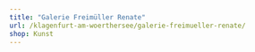 ```yaml
---
title: "Galerie Freimüller Renate"
url: /klagenfurt-am-woerthersee/galerie-freimueller-renate/
shop: Kunst
---
```

